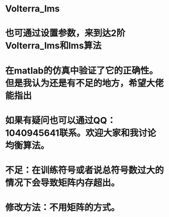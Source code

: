 # Volterra_lms
# 也可通过设置参数，来到达2阶Volterra_lms和lms算法
# 在matlab的仿真中验证了它的正确性。但是我认为还是有不足的地方，希望大佬能指出
# 如果有疑问也可以通过QQ：1040945641联系。欢迎大家和我讨论均衡算法。
# 不足：在训练符号或者说总符号数过大的情况下会导致矩阵内存超出。
# 修改方法：不用矩阵的方式。
